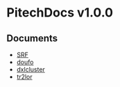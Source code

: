 # PitechDocs v1.0.0

Documents
--------
* [SRF](SRF.md)
* [doufo](doufo.md)
* [dxlcluster](dxlcluster.md)
* [tr2lor](tr2lor.md)
